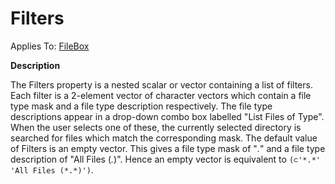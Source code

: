 




<h1 class="heading"><span class="name">Filters</span></h1>

Applies To: [FileBox](../a-z/filebox.md)


**Description**


The Filters property is a nested scalar or vector containing a list of filters. Each filter is a 2-element vector of character vectors which contain a file type mask and a file type description respectively. The file type descriptions appear in a drop-down combo box labelled "List Files of Type". When the user selects one of these, the currently selected directory is searched for files which match the corresponding mask. The default value of Filters is an empty vector. This gives a file type mask of "*.*" and a file type description of "All Files (*.*)". Hence an empty vector is equivalent to `(⊂'*.*' 'All Files (*.*)')`.



